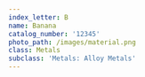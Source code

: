 ```yaml
---
index_letter: B
name: Banana
catalog_number: '12345'
photo_path: /images/material.png
class: Metals
subclass: 'Metals: Alloy Metals'
---
```


